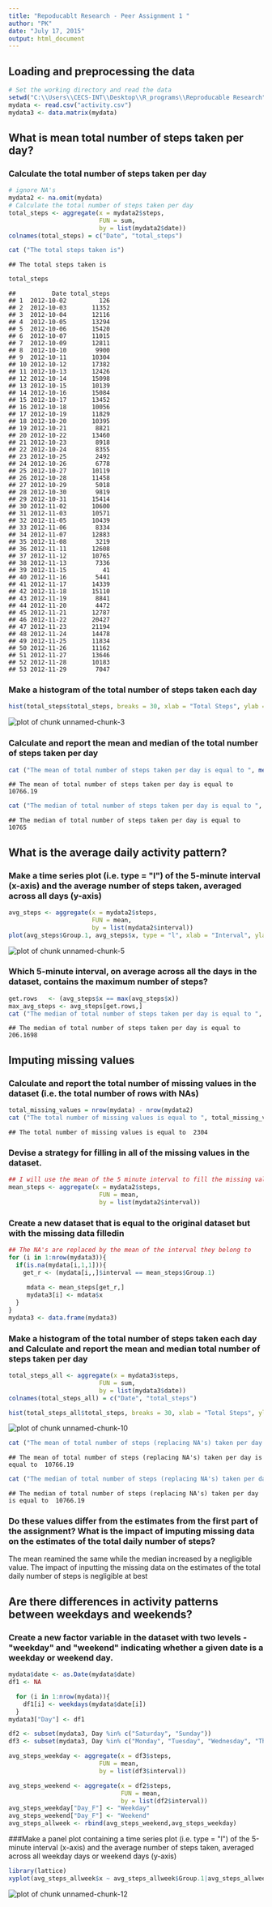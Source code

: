 ```yaml
---
title: "Repoducablt Research - Peer Assignment 1 "
author: "PK"
date: "July 17, 2015"
output: html_document
---
```

## Loading and preprocessing the data


```r
# Set the working directory and read the data
setwd("C:\\Users\\CECS-INT\\Desktop\\R_programs\\Reproducable Research")
mydata <- read.csv("activity.csv")
mydata3 <- data.matrix(mydata)
```


## What is mean total number of steps taken per day?
### Calculate the total number of steps taken per day

```r
# ignore NA's
mydata2 <- na.omit(mydata)
# Calculate the total number of steps taken per day
total_steps <- aggregate(x = mydata2$steps,
                         FUN = sum,
                         by = list(mydata2$date))
colnames(total_steps) = c("Date", "total_steps")

cat ("The total steps taken is")
```

```
## The total steps taken is
```

```r
total_steps
```

```
##          Date total_steps
## 1  2012-10-02         126
## 2  2012-10-03       11352
## 3  2012-10-04       12116
## 4  2012-10-05       13294
## 5  2012-10-06       15420
## 6  2012-10-07       11015
## 7  2012-10-09       12811
## 8  2012-10-10        9900
## 9  2012-10-11       10304
## 10 2012-10-12       17382
## 11 2012-10-13       12426
## 12 2012-10-14       15098
## 13 2012-10-15       10139
## 14 2012-10-16       15084
## 15 2012-10-17       13452
## 16 2012-10-18       10056
## 17 2012-10-19       11829
## 18 2012-10-20       10395
## 19 2012-10-21        8821
## 20 2012-10-22       13460
## 21 2012-10-23        8918
## 22 2012-10-24        8355
## 23 2012-10-25        2492
## 24 2012-10-26        6778
## 25 2012-10-27       10119
## 26 2012-10-28       11458
## 27 2012-10-29        5018
## 28 2012-10-30        9819
## 29 2012-10-31       15414
## 30 2012-11-02       10600
## 31 2012-11-03       10571
## 32 2012-11-05       10439
## 33 2012-11-06        8334
## 34 2012-11-07       12883
## 35 2012-11-08        3219
## 36 2012-11-11       12608
## 37 2012-11-12       10765
## 38 2012-11-13        7336
## 39 2012-11-15          41
## 40 2012-11-16        5441
## 41 2012-11-17       14339
## 42 2012-11-18       15110
## 43 2012-11-19        8841
## 44 2012-11-20        4472
## 45 2012-11-21       12787
## 46 2012-11-22       20427
## 47 2012-11-23       21194
## 48 2012-11-24       14478
## 49 2012-11-25       11834
## 50 2012-11-26       11162
## 51 2012-11-27       13646
## 52 2012-11-28       10183
## 53 2012-11-29        7047
```

### Make a histogram of the total number of steps taken each day

```r
hist(total_steps$total_steps, breaks = 30, xlab = "Total Steps", ylab = "Frequency", main = "Histogram of total steps taken each day" )
```

![plot of chunk unnamed-chunk-3](figure/unnamed-chunk-3-1.png) 


### Calculate and report the mean and median of the total number of steps taken per day

```r
cat ("The mean of total number of steps taken per day is equal to ", mean(total_steps$total_steps))
```

```
## The mean of total number of steps taken per day is equal to  10766.19
```

```r
cat ("The median of total number of steps taken per day is equal to ", median(total_steps$total_steps))
```

```
## The median of total number of steps taken per day is equal to  10765
```

## What is the average daily activity pattern?

### Make a time series plot (i.e. type = "l") of the 5-minute interval (x-axis) and the average number of steps taken, averaged across all days (y-axis)


```r
avg_steps <- aggregate(x = mydata2$steps,
                       FUN = mean,
                       by = list(mydata2$interval))
plot(avg_steps$Group.1, avg_steps$x, type = "l", xlab = "Interval", ylab = "Frequency", main = "Plot of the 5-minute interval vs average number of steps taken")
```

![plot of chunk unnamed-chunk-5](figure/unnamed-chunk-5-1.png) 

### Which 5-minute interval, on average across all the days in the dataset, contains the maximum number of steps?

```r
get.rows   <- (avg_steps$x == max(avg_steps$x))
max_avg_steps <- avg_steps[get.rows,]
cat ("The median of total number of steps taken per day is equal to ", max_avg_steps$x)
```

```
## The median of total number of steps taken per day is equal to  206.1698
```

## Imputing missing values

### Calculate and report the total number of missing values in the dataset (i.e. the total number of rows with NAs)


```r
total_missing_values = nrow(mydata) - nrow(mydata2)
cat ("The total number of missing values is equal to ", total_missing_values)
```

```
## The total number of missing values is equal to  2304
```

### Devise a strategy for filling in all of the missing values in the dataset.



```r
## I will use the mean of the 5 minute interval to fill the missing values 
mean_steps <- aggregate(x = mydata2$steps,
                         FUN = mean,
                         by = list(mydata2$interval))
```

### Create a new dataset that is equal to the original dataset but with the missing data filledin 


```r
## The NA's are replaced by the mean of the interval they belong to 
for (i in 1:nrow(mydata3)){
  if(is.na(mydata[i,1,1])){
    get_r <- (mydata[i,,]$interval == mean_steps$Group.1)
     
     mdata <- mean_steps[get_r,]
     mydata3[i] <- mdata$x
  }
}
mydata3 <- data.frame(mydata3)
```

### Make a histogram of the total number of steps taken each day and Calculate and report the mean and median total number of steps taken per day

```r
total_steps_all <- aggregate(x = mydata3$steps,
                         FUN = sum,
                         by = list(mydata3$date))
colnames(total_steps_all) = c("Date", "total_steps")

hist(total_steps_all$total_steps, breaks = 30, xlab = "Total Steps", ylab = "Frequency", main = "Histogram of total steps taken each day")
```

![plot of chunk unnamed-chunk-10](figure/unnamed-chunk-10-1.png) 

```r
cat ("The mean of total number of steps (replacing NA's) taken per day is equal to ", mean(total_steps_all$total_steps))
```

```
## The mean of total number of steps (replacing NA's) taken per day is equal to  10766.19
```

```r
cat ("The median of total number of steps (replacing NA's) taken per day is equal to ", median(total_steps_all$total_steps))
```

```
## The median of total number of steps (replacing NA's) taken per day is equal to  10766.19
```

###  Do these values differ from the estimates from the first part of the assignment? What is the impact of imputing missing data on the estimates of the total daily number of steps?
The mean reamined the same while the median increased by a negligible value. The impact of inputting the missing data on the estimates of the total daily number of steps is negligible at best 

## Are there differences in activity patterns between weekdays and weekends?
### Create a new factor variable in the dataset with two levels - "weekday" and "weekend" indicating whether a given date is a weekday or weekend day.

```r
mydata$date <- as.Date(mydata$date)
df1 <- NA

  for (i in 1:nrow(mydata)){
    df1[i] <- weekdays(mydata$date[i])
  }
mydata3["Day"] <- df1

df2 <- subset(mydata3, Day %in% c("Saturday", "Sunday"))
df3 <- subset(mydata3, Day %in% c("Monday", "Tuesday", "Wednesday", "Thursday", "Friday"))

avg_steps_weekday <- aggregate(x = df3$steps,
                         FUN = mean,
                         by = list(df3$interval))

avg_steps_weekend <- aggregate(x = df2$steps,
                               FUN = mean,
                               by = list(df2$interval))
avg_steps_weekday["Day_F"] <- "Weekday"
avg_steps_weekend["Day_F"] <- "Weekend"
avg_steps_allweek <- rbind(avg_steps_weekend,avg_steps_weekday)
```

###Make a panel plot containing a time series plot (i.e. type = "l") of the 5-minute interval (x-axis) and the average number of steps taken, averaged across all weekday days or weekend days (y-axis)

```r
library(lattice)
xyplot(avg_steps_allweek$x ~ avg_steps_allweek$Group.1|avg_steps_allweek$Day_F, layout = c(1,2), type="l", xlab = "Interval", ylab = "Number of Steps" )
```

![plot of chunk unnamed-chunk-12](figure/unnamed-chunk-12-1.png) 
